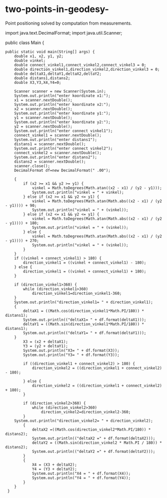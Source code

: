 # two-points-in-geodesy-
Point positioning solved by computation from measurements.


import java.text.DecimalFormat;
import java.util.Scanner;

public class Main {

    public static void main(String[] args) {
        double x1, x2, y1, y2;
        double vinkel;
        double connect_vinkel1,connect_vinkel2,connect_vinkel3 = 0;
        double direction_vinkel1,direction_vinkel2,direction_vinkel3 = 0;
        double deltaX1,deltaY1,deltaX2,deltaY2;
        double distans1,distans2;
        double X3,Y3,X4,Y4=0;

        Scanner scanner = new Scanner(System.in);
        System.out.println("enter koordinate x1:");
        x1 = scanner.nextDouble();
        System.out.println("enter koordinate x2:");
        x2 = scanner.nextDouble();
        System.out.println("enter koordinate y1:");
        y1 = scanner.nextDouble();
        System.out.println("enter koordinate y2:");
        y2 = scanner.nextDouble();
        System.out.println("enter connect vinkel1");
        connect_vinkel1 = scanner.nextDouble();
        System.out.println("enter distans1");
        distans1 = scanner.nextDouble();
        System.out.println("enter connect vinkel2");
        connect_vinkel2 = scanner.nextDouble();
        System.out.println("enter distans2");
        distans2 = scanner.nextDouble();
        scanner.close();
        DecimalFormat df=new DecimalFormat(" .00");

        {
            if (x2 >= x1 && y2 >= y1) {
                vinkel = Math.toDegrees(Math.atan((x2 - x1) / (y2 - y1)));
                System.out.println("vinkel = " + vinkel);
            } else if (x2 >= x1 && y2 <= y1) {
                vinkel = Math.toDegrees(Math.atan(Math.abs((x2 - x1) / (y2 - y1)))) + 90;
                System.out.println("vinkel = " + (vinkel));
            } else if (x2 <= x1 && y2 <= y1) {
                vinkel = Math.toDegrees(Math.atan(Math.abs((x2 - x1) / (y2 - y1)))) + 180;
                System.out.println("vinkel = " + (vinkel));
            } else {
                vinkel = Math.toDegrees(Math.atan(Math.abs((x2 - x1) / (y2 - y1)))) + 270;
                System.out.println("vinkel = " + (vinkel));
            }
        }
        if ((vinkel + connect_vinkel1) > 180) {
            direction_vinkel1 = ((vinkel + connect_vinkel1) - 180);
        } else {
            direction_vinkel1 = ((vinkel + connect_vinkel1) + 180);
        }

        if (direction_vinkel1>360) {
            while (direction_vinkel1>360)
                direction_vinkel1=direction_vinkel1-360;
        }
        System.out.println("direction_vinkel1= " + direction_vinkel1);
        {
            deltaX1 = ((Math.cos(direction_vinkel1*Math.PI/180)) * distans1);
            System.out.println(("deltaX1= " + df.format(deltaX1)));
            deltaY1 = ((Math.sin(direction_vinkel1*Math.PI/180)) * distans1);
            System.out.println(("deltaY1= " + df.format(deltaY1)));
        }
            X3 = (x2 + deltaX1);
            Y3 = (y2 + deltaY1);
            System.out.println("X3= " + df.format(X3));
            System.out.println("Y3= " + df.format(Y3));

            if ((direction_vinkel1 + connect_vinkel2) > 180) {
                direction_vinkel2 = ((direction_vinkel1 + connect_vinkel2) - 180);

            } else {
                direction_vinkel2 = ((direction_vinkel1 + connect_vinkel2) + 180);
            }

            if (direction_vinkel2>360) {
                while (direction_vinkel2>360)
                    direction_vinkel2=direction_vinkel2-360;
            }
        System.out.println("direction_vinkel2= " + direction_vinkel2);
            {
                deltaX2 =((Math.cos(direction_vinkel2*Math.PI/180)) * distans2);
                System.out.println(("deltaX2 =" + df.format(deltaX2)));
                deltaY2 = ((Math.sin(direction_vinkel2 * Math.PI / 180)) * distans2);
                System.out.println(("deltaY2 =" + df.format(deltaY2)));
            }
            {
                X4 = (X3 + deltaX2);
                Y4 = (Y3 + deltaY2);
                System.out.println("X4 = " + df.format(X4));
                System.out.println("Y4 = " + df.format(Y4));
            }
        }
     }

